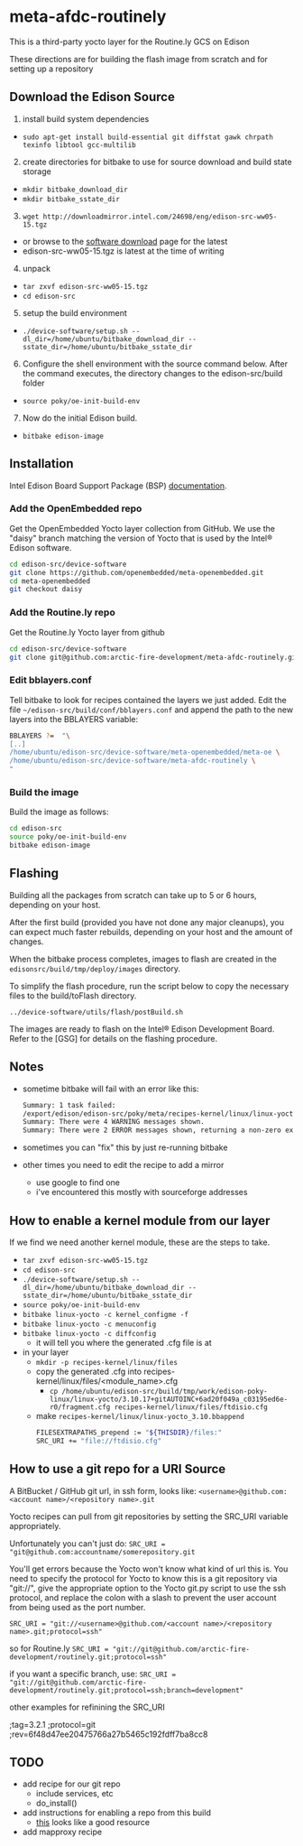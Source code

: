# meta-afdc-routinely
This is a third-party yocto layer for the Routine.ly GCS on Edison

These directions are for building the flash image from scratch and for setting up a repository

## Download the Edison Source
1. install build system dependencies
  - `sudo apt-get install build-essential git diffstat gawk chrpath texinfo libtool gcc-multilib`
2. create directories for bitbake to use for source download and build state storage
  - `mkdir bitbake_download_dir`
  - `mkdir bitbake_sstate_dir`
3. `wget http://downloadmirror.intel.com/24698/eng/edison-src-ww05-15.tgz`
  - or browse to the [software download](http://www.intel.com/support/edison/sb/CS-035180.htm) page for the latest
  - edison-src-ww05-15.tgz is latest at the time of writing
4. unpack
  - `tar zxvf edison-src-ww05-15.tgz`
  - `cd edison-src`

5. setup the build environment
  - `./device-software/setup.sh --dl_dir=/home/ubuntu/bitbake_download_dir --sstate_dir=/home/ubuntu/bitbake_sstate_dir`
6. Configure the shell environment with the source command below. After the command executes, the directory changes to the edison-src/build folder
  - `source poky/oe-init-build-env`
7. Now do the initial Edison build.
  - `bitbake edison-image`

## Installation

Intel Edison Board Support Package (BSP) [documentation](http://download.intel.com/support/edison/sb/edisonbsp_ug_331188005.pdf).

### Add the OpenEmbedded repo

Get the OpenEmbedded Yocto layer collection from GitHub. We use the "daisy" branch matching the
version of Yocto that is used by the Intel® Edison software.
  ```bash
  cd edison-src/device-software
  git clone https://github.com/openembedded/meta-openembedded.git
  cd meta-openembedded
  git checkout daisy
  ```

### Add the Routine.ly repo

Get the Routine.ly Yocto layer from github

  ```bash
  cd edison-src/device-software
  git clone git@github.com:arctic-fire-development/meta-afdc-routinely.git
  ```

### Edit bblayers.conf
Tell bitbake to look for recipes contained the layers we just added. Edit the file `~/edison-src/build/conf/bblayers.conf` and append the path to the new layers into the BBLAYERS variable:

  ```bash
  BBLAYERS ?=  "\
  [..]
  /home/ubuntu/edison-src/device-software/meta-openembedded/meta-oe \
  /home/ubuntu/edison-src/device-software/meta-afdc-routinely \
  "
  ```

### Build the image
Build the image as follows:

  ```bash
  cd edison-src
  source poky/oe-init-build-env
  bitbake edison-image
  ```

## Flashing

Building all the packages from scratch can take up to 5 or 6 hours, depending on your host.

After the first build
(provided you have not done any major cleanups), you can expect much faster rebuilds, depending on your host and the amount of changes.

When the bitbake process completes, images to flash are created in the `edisonsrc/build/tmp/deploy/images` directory.

To simplify the flash procedure, run the script below to copy the necessary files to the build/toFlash directory.

`../device-software/utils/flash/postBuild.sh`

The images are ready to flash on the Intel® Edison Development Board.
Refer to the [GSG] for details on the
flashing procedure.

## Notes

- sometime bitbake will fail with an error like this:

  ```bash
  Summary: 1 task failed:
  /export/edison/edison-src/poky/meta/recipes-kernel/linux/linux-yocto_3.10.bb, do_fetch
  Summary: There were 4 WARNING messages shown.
  Summary: There were 2 ERROR messages shown, returning a non-zero exit code.
  ```
- sometimes you can "fix" this by just re-running bitbake
- other times you need to edit the recipe to add a mirror
  - use google to find one
  - i've encountered this mostly with sourceforge addresses


## How to enable a kernel module from our layer

If we find we need another kernel module, these are the steps to take.
- `tar zxvf edison-src-ww05-15.tgz`
- `cd edison-src`
- `./device-software/setup.sh --dl_dir=/home/ubuntu/bitbake_download_dir --sstate_dir=/home/ubuntu/bitbake_sstate_dir`
- `source poky/oe-init-build-env`
- `bitbake linux-yocto -c kernel_configme -f`
- `bitbake linux-yocto -c menuconfig`
- `bitbake linux-yocto -c diffconfig`
  - it will tell you where the generated .cfg file is at
- in your layer
  - `mkdir -p recipes-kernel/linux/files`
  - copy the generated .cfg into recipes-kernel/linux/files/<module_name>.cfg
    - `cp /home/ubuntu/edison-src/build/tmp/work/edison-poky-linux/linux-yocto/3.10.17+gitAUTOINC+6ad20f049a_c03195ed6e-r0/fragment.cfg recipes-kernel/linux/files/ftdisio.cfg`
  - make `recipes-kernel/linux/linux-yocto_3.10.bbappend`
    ```bash
    FILESEXTRAPATHS_prepend := "${THISDIR}/files:"
    SRC_URI += "file://ftdisio.cfg"
    ```

## How to use a git repo for a URI Source

A BitBucket / GitHub git url, in ssh form, looks like:
  `<username>@github.com:<account name>/<repository name>.git`

Yocto recipes can pull from git repositories by setting the SRC_URI variable appropriately.

Unfortunately you can't just do:
  `SRC_URI = "git@github.com:accountname/somerepository.git`

You'll get errors because the Yocto won't know what kind of url this is. You need to specify the protocol for Yocto to know this is a git repository via "git://", give the appropriate option to the Yocto git.py script to use the ssh protocol, and replace the colon with a slash to prevent the user account from being used as the port number.

  `SRC_URI = "git://<username>@github.com/<account name>/<repository name>.git;protocol=ssh"`

so for Routine.ly
  `SRC_URI = "git://git@github.com/arctic-fire-development/routinely.git;protocol=ssh"`

if you want a specific branch, use:
  `SRC_URI = "git://git@github.com/arctic-fire-development/routinely.git;protocol=ssh;branch=development"`

other examples for refinining the SRC_URI

;tag=3.2.1
;protocol=git
;rev=6f48d47ee20475766a27b5465c192fdff7ba8cc8

## TODO
- add recipe for our git repo
  - include services, etc
  - do_install()
- add instructions for enabling a repo from this build
  - [this](http://www.jumpnowtek.com/yocto/Using-your-build-workstation-as-a-remote-package-repository.html) looks like a good resource
- add mapproxy recipe
